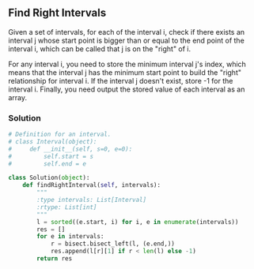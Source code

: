 ## Find Right Intervals

Given a set of intervals, for each of the interval i, check if there exists an interval j whose start point is bigger than or equal to the end point of the interval i, which can be called that j is on the "right" of i.

For any interval i, you need to store the minimum interval j's index, which means that the interval j has the minimum start point to build the "right" relationship for interval i. If the interval j doesn't exist, store -1 for the interval i. Finally, you need output the stored value of each interval as an array.

### Solution

```python
# Definition for an interval.
# class Interval(object):
#     def __init__(self, s=0, e=0):
#         self.start = s
#         self.end = e

class Solution(object):
    def findRightInterval(self, intervals):
        """
        :type intervals: List[Interval]
        :rtype: List[int]
        """
        l = sorted((e.start, i) for i, e in enumerate(intervals))
        res = []
        for e in intervals:
            r = bisect.bisect_left(l, (e.end,))
            res.append(l[r][1] if r < len(l) else -1)
        return res
```
